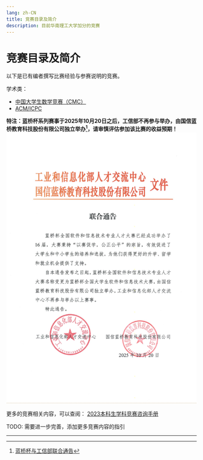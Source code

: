 ```yaml
---
lang: zh-CN
title: 竞赛目录及简介
description: 目前华南理工大学加分的竞赛
---
```


# 竞赛目录及简介

以下是已有编者撰写比赛经验与参赛说明的竞赛。

学术类：
- [中国大学生数学竞赛（CMC）](contest/cmc.md)
- [ACM/ICPC](contest/ACM.md)

**特注：蓝桥杯系列赛事于2025年10月20日之后，工信部不再参与举办，由国信蓝桥教育科技股份有限公司独立举办[^1]，请审慎评估参加该比赛的收益预期！**
![蓝桥杯与工信部联合通告](lanqiao-notice.png)

更多的竞赛相关内容，可以查阅：
[2023本科生学科竞赛咨询手册](https://fastgit.cc/https://raw.githubusercontent.com/Kozmosa/survive-in-scut/main/assets/2023%E5%B9%B4%E6%9C%AC%E7%A7%91%E7%94%9F%E5%AD%A6%E7%A7%91%E7%AB%9E%E8%B5%9B%E8%B5%84%E8%AE%AF%E6%89%8B%E5%86%8C-%E5%B7%B2%E5%8E%8B%E7%BC%A9.pdf)

TODO: 需要进一步完善，添加更多竞赛内容的指引

---
[^1]: [蓝桥杯与工信部联合通告](https://dasai.lanqiao.cn/notices/1834/)